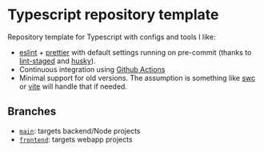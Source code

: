 # Typescript repository template

Repository template for Typescript with configs and tools I like:

- [eslint](https://eslint.org/) + [prettier](https://prettier.io/) with default settings running on pre-commit (thanks to [lint-staged](https://github.com/okonet/lint-staged) and [husky](https://typicode.github.io/husky/)).
- Continuous integration using [Github Actions](https://github.com/features/actions)
- Minimal support for old versions. The assumption is something like [swc](https://swc.rs/) or [vite](https://vitejs.dev/) will handle that if needed.

## Branches

- [`main`](/tree/main): targets backend/Node projects
- [`frontend`](/tree/frontend): targets webapp projects
